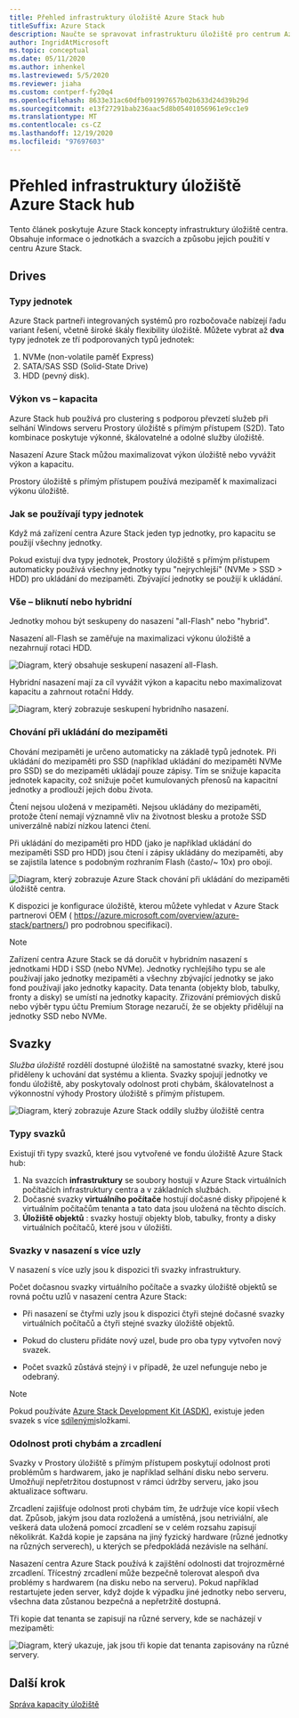 ```yaml
---
title: Přehled infrastruktury úložiště Azure Stack hub
titleSuffix: Azure Stack
description: Naučte se spravovat infrastrukturu úložiště pro centrum Azure Stack.
author: IngridAtMicrosoft
ms.topic: conceptual
ms.date: 05/11/2020
ms.author: inhenkel
ms.lastreviewed: 5/5/2020
ms.reviewer: jiaha
ms.custom: contperf-fy20q4
ms.openlocfilehash: 8633e31ac60dfb091997657b02b633d24d39b29d
ms.sourcegitcommit: e13f27291bab236aac5d8b05401056961e9cc1e9
ms.translationtype: MT
ms.contentlocale: cs-CZ
ms.lasthandoff: 12/19/2020
ms.locfileid: "97697603"
---
```

# <a name="azure-stack-hub-storage-infrastructure-overview"></a>Přehled infrastruktury úložiště Azure Stack hub

Tento článek poskytuje Azure Stack koncepty infrastruktury úložiště centra. Obsahuje informace o jednotkách a svazcích a způsobu jejich použití v centru Azure Stack.

## <a name="drives"></a>Drives

### <a name="drive-types"></a>Typy jednotek

Azure Stack partneři integrovaných systémů pro rozbočovače nabízejí řadu variant řešení, včetně široké škály flexibility úložiště. Můžete vybrat až **dva** typy jednotek ze tří podporovaných typů jednotek:

1. NVMe (non-volatile paměť Express)
1. SATA/SAS SSD (Solid-State Drive)
1. HDD (pevný disk).

### <a name="performance-vs-capacity"></a>Výkon vs – kapacita

Azure Stack hub používá pro clustering s podporou převzetí služeb při selhání Windows serveru Prostory úložiště s přímým přístupem (S2D). Tato kombinace poskytuje výkonné, škálovatelné a odolné služby úložiště.

Nasazení Azure Stack můžou maximalizovat výkon úložiště nebo vyvážit výkon a kapacitu.

Prostory úložiště s přímým přístupem používá mezipaměť k maximalizaci výkonu úložiště.

### <a name="how-drive-types-are-used"></a>Jak se používají typy jednotek

Když má zařízení centra Azure Stack jeden typ jednotky, pro kapacitu se použijí všechny jednotky.

Pokud existují dva typy jednotek, Prostory úložiště s přímým přístupem automaticky používá všechny jednotky typu "nejrychlejší" (NVMe &gt; SSD &gt; HDD) pro ukládání do mezipaměti. Zbývající jednotky se použijí k ukládání.

### <a name="all-flash-or-hybrid"></a>Vše – bliknutí nebo hybridní

Jednotky mohou být seskupeny do nasazení "all-Flash" nebo "hybrid".

Nasazení all-Flash se zaměřuje na maximalizaci výkonu úložiště a nezahrnují rotaci HDD.

![Diagram, který obsahuje seskupení nasazení all-Flash.](media/azure-stack-storage-infrastructure-overview/image1.png)


Hybridní nasazení mají za cíl vyvážit výkon a kapacitu nebo maximalizovat kapacitu a zahrnout rotační Hddy.

![Diagram, který zobrazuje seskupení hybridního nasazení.](media/azure-stack-storage-infrastructure-overview/image2.png)

### <a name="caching-behavior"></a>Chování při ukládání do mezipaměti

Chování mezipaměti je určeno automaticky na základě typů jednotek. Při ukládání do mezipaměti pro SSD (například ukládání do mezipaměti NVMe pro SSD) se do mezipaměti ukládají pouze zápisy. Tím se snižuje kapacita jednotek kapacity, což snižuje počet kumulovaných přenosů na kapacitní jednotky a prodlouží jejich dobu života.

Čtení nejsou uložená v mezipaměti. Nejsou ukládány do mezipaměti, protože čtení nemají významně vliv na životnost blesku a protože SSD univerzálně nabízí nízkou latenci čtení.

Při ukládání do mezipaměti pro HDD (jako je například ukládání do mezipaměti SSD pro HDD) jsou čtení i zápisy ukládány do mezipaměti, aby se zajistila latence s podobným rozhraním Flash (často/~ 10x) pro obojí.

![Diagram, který zobrazuje Azure Stack chování při ukládání do mezipaměti úložiště centra.](media/azure-stack-storage-infrastructure-overview/image3.svg)

K dispozici je konfigurace úložiště, kterou můžete vyhledat v Azure Stack partnerovi OEM ( https://azure.microsoft.com/overview/azure-stack/partners/) pro podrobnou specifikaci).

> [!NOTE]
> Zařízení centra Azure Stack se dá doručit v hybridním nasazení s jednotkami HDD i SSD (nebo NVMe). Jednotky rychlejšího typu se ale používají jako jednotky mezipaměti a všechny zbývající jednotky se jako fond používají jako jednotky kapacity. Data tenanta (objekty blob, tabulky, fronty a disky) se umístí na jednotky kapacity. Zřizování prémiových disků nebo výběr typu účtu Premium Storage nezaručí, že se objekty přidělují na jednotky SSD nebo NVMe.

## <a name="volumes"></a>Svazky

*Služba úložiště* rozdělí dostupné úložiště na samostatné svazky, které jsou přiděleny k uchování dat systému a klienta. Svazky spojují jednotky ve fondu úložiště, aby poskytovaly odolnost proti chybám, škálovatelnost a výkonnostní výhody Prostory úložiště s přímým přístupem.

![Diagram, který zobrazuje Azure Stack oddíly služby úložiště centra](media/azure-stack-storage-infrastructure-overview/image4.svg)

### <a name="volume-types"></a>Typy svazků

Existují tři typy svazků, které jsou vytvořené ve fondu úložiště Azure Stack hub:

1. Na svazcích **infrastruktury** se soubory hostují v Azure Stack virtuálních počítačích infrastruktury centra a v základních službách.
1. Dočasné svazky **virtuálního počítače** hostují dočasné disky připojené k virtuálním počítačům tenanta a tato data jsou uložená na těchto discích.
1. **Úložiště objektů** : svazky hostují objekty blob, tabulky, fronty a disky virtuálních počítačů, které jsou v úložišti.

### <a name="volumes-in-a-multi-node-deployment"></a>Svazky v nasazení s více uzly

V nasazení s více uzly jsou k dispozici tři svazky infrastruktury.

Počet dočasnou svazky virtuálního počítače a svazky úložiště objektů se rovná počtu uzlů v nasazení centra Azure Stack:

- Při nasazení se čtyřmi uzly jsou k dispozici čtyři stejné dočasné svazky virtuálních počítačů a čtyři stejné svazky úložiště objektů.

- Pokud do clusteru přidáte nový uzel, bude pro oba typy vytvořen nový svazek.

- Počet svazků zůstává stejný i v případě, že uzel nefunguje nebo je odebraný.

> [!NOTE]
> Pokud používáte [Azure Stack Development Kit (ASDK)](../asdk/index.yml), existuje jeden svazek s více [sdílenými](azure-stack-manage-storage-shares.md)složkami.

### <a name="fault-tolerance-and-mirroring"></a>Odolnost proti chybám a zrcadlení

Svazky v Prostory úložiště s přímým přístupem poskytují odolnost proti problémům s hardwarem, jako je například selhání disku nebo serveru. Umožňují nepřetržitou dostupnost v rámci údržby serveru, jako jsou aktualizace softwaru.

Zrcadlení zajišťuje odolnost proti chybám tím, že udržuje více kopií všech dat. Způsob, jakým jsou data rozložená a umístěná, jsou netriviální, ale veškerá data uložená pomocí zrcadlení se v celém rozsahu zapisují několikrát. Každá kopie je zapsána na jiný fyzický hardware (různé jednotky na různých serverech), u kterých se předpokládá nezávisle na selhání. 

Nasazení centra Azure Stack používá k zajištění odolnosti dat trojrozměrné zrcadlení. Třícestný zrcadlení může bezpečně tolerovat alespoň dva problémy s hardwarem (na disku nebo na serveru). Pokud například restartujete jeden server, když dojde k výpadku jiné jednotky nebo serveru, všechna data zůstanou bezpečná a nepřetržitě dostupná.

Tři kopie dat tenanta se zapisují na různé servery, kde se nacházejí v mezipaměti:

![Diagram, který ukazuje, jak jsou tři kopie dat tenanta zapisovány na různé servery.](media/azure-stack-storage-infrastructure-overview/image5.png)

## <a name="next-step"></a>Další krok

[Správa kapacity úložiště](azure-stack-manage-storage-shares.md) 
